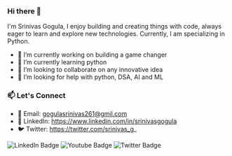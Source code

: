 ### Hi there 👋


I'm Srinivas Gogula, I enjoy building and creating things with code, always eager to learn and explore new technologies. Currently, I am  specializing in Python.

- 🔭 I’m currently working on building a game changer
- 🌱 I’m currently learning python
- 👯 I’m looking to collaborate on any innovative idea 
- 🤔 I’m looking for help with python, DSA, AI and ML 

### 📫 Let's Connect

- 📧 Email: gogulasrinivas261@gmil.com
- 🔗 LinkedIn: https://www.linkedin.com/in/srinivasgogula
- 🐦 Twitter: https://twitter.com/srinivas_g_

<div id="badges">
  <img src="https://img.shields.io/badge/LinkedIn-blue?style=for-the-badge&logo=linkedin&logoColor=white" alt="LinkedIn Badge"/>
  <img src="https://img.shields.io/badge/YouTube-red?style=for-the-badge&logo=youtube&logoColor=white" alt="Youtube Badge"/>
  <img src="https://img.shields.io/badge/Twitter-blue?style=for-the-badge&logo=twitter&logoColor=white" alt="Twitter Badge"/>
</div>
